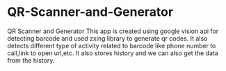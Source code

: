 # QR-Scanner-and-Generator
QR Scanner and Generator
This app is created using google vision api for detecting barcode and used zxing library to generate qr codes.
It also detects different type of activity related to barcode like phone number to call,link to open url,etc.
It also stores history and we can also get the data from the history.
